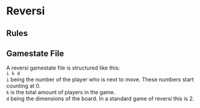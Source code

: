 # Reversi
## Rules
## Gamestate File
A reversi gamestate file is structured like this:  
`i k d`  
`i` being the number of the player who is next to move. These numbers start counting at 0.  
`k` is the total amount of players in the game.  
`d` being the dimensions of the board. In a standard game of reversi this is 2.  
